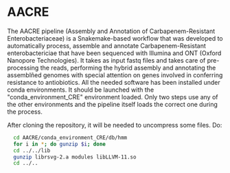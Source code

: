 # AACRE
The AACRE pipeline (Assembly and Annotation of Carbapenem-Resistant Enterobacteriaceae) is a Snakemake-based workflow that was developed to automatically process, assemble and annotate Carbapenem-Resistant enterobactericiae that have been sequenced with Illumina and ONT (Oxford Nanopore Technologies). It takes as input fastq files and takes care of pre-processing the reads, performing the hybrid assembly and annotating the assemblñed genomes with special attention on genes involved in conferring resistance to antiobiotics. 
All the needed software has been installed under conda environments. It should be launched with the "conda_environment_CRE" environment loaded. Only two steps use any of the other environments and the pipeline itself loads the correct one during the process. 

After cloning the repository, it will be needed to uncompress some files. Do:
```bash
  cd AACRE/conda_environment_CRE/db/hmm
  for i in *; do gunzip $i; done
  cd ../../lib
  gunzip librsvg-2.a modules libLLVM-11.so
  cd ../..
```



  
